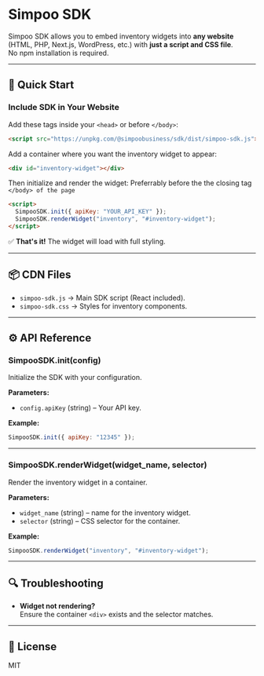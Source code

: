 # Simpoo SDK

Simpoo SDK allows you to embed inventory widgets into **any website** (HTML, PHP, Next.js, WordPress, etc.) with **just a script and CSS file**.  
No npm installation is required.

---

## 🚀 Quick Start

### Include SDK in Your Website

Add these tags inside your `<head>` or before `</body>`:

```html
<script src="https://unpkg.com/@simpoobusiness/sdk/dist/simpoo-sdk.js"></script>
```

Add a container where you want the inventory widget to appear:

```html
<div id="inventory-widget"></div>
```

Then initialize and render the widget:
Preferrably before the the closing tag `</body> of the page`

```html
<script>
  SimpooSDK.init({ apiKey: "YOUR_API_KEY" });
  SimpooSDK.renderWidget("inventory", "#inventory-widget");
</script>
```

✅ **That's it!** The widget will load with full styling.

---

## 📦 CDN Files

- `simpoo-sdk.js` → Main SDK script (React included).
- `simpoo-sdk.css` → Styles for inventory components.

---

## ⚙️ API Reference

### **SimpooSDK.init(config)**

Initialize the SDK with your configuration.

**Parameters:**

- `config.apiKey` (string) – Your API key.

**Example:**

```js
SimpooSDK.init({ apiKey: "12345" });
```

---

### **SimpooSDK.renderWidget(widget_name, selector)**

Render the inventory widget in a container.

**Parameters:**

- `widget_name` (string) – name for the inventory widget.
- `selector` (string) – CSS selector for the container.

**Example:**

```js
SimpooSDK.renderWidget("inventory", "#inventory-widget");
```

---

## 🔍 Troubleshooting

- **Widget not rendering?**  
  Ensure the container `<div>` exists and the selector matches.

---

## 📄 License

MIT
